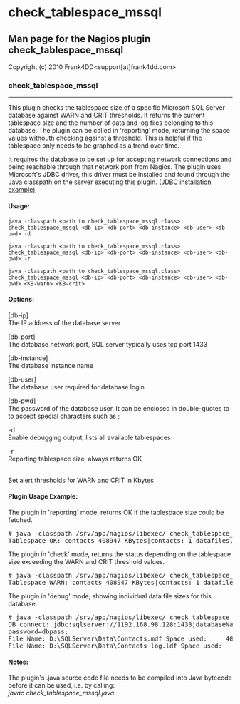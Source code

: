 # check_tablespace_mssql

## Man page for the Nagios plugin check_tablespace_mssql

Copyright (c) 2010 Frank4DD<support[at]frank4dd.com>

### check_tablespace_mssql

* * *

This plugin checks the tablespace size of a specific Microsoft SQL Server database against WARN and CRIT thresholds. It returns the current tablespace size and the number of data and log files belonging to this database. The plugin can be called in 'reporting' mode, returning the space values withouth checking against a threshold. This is helpful if the tablespace only needs to be graphed as a trend over time.

It requires the database to be set up for accepting network connections and being reachable through that network port from Nagios. The plugin uses Microsoft's JDBC driver, this driver must be installed and found through the Java classpath on the server executing this plugin. [(JDBC installation example)](http://fm4dd.com/database/howto-install-Microsoft-jdbc.htm)

#### Usage:

`java -classpath <path to check_tablespace_mssql.class> check_tablespace_mssql <db-ip> <db-port> <db-instance> <db-user> <db-pwd> -d`  

`java -classpath <path to check_tablespace_mssql.class> check_tablespace_mssql <db-ip> <db-port> <db-instance> <db-user> <db-pwd> -r`  

`java -classpath <path to check_tablespace_mssql.class> check_tablespace_mssql <db-ip> <db-port> <db-instance> <db-user> <db-pwd> <KB-warn> <KB-crit>`

#### Options:

[db-ip]  
      The IP address of the database server

[db-port]  
      The database network port, SQL server typically uses tcp port 1433

[db-instance]  
      The database instance name

[db-user]  
      The database user required for database login

[db-pwd]  
      The password of the database user. It can be enclosed in double-quotes to to accept special characters such as ;

-d  
      Enable debugging output, lists all available tablespaces

-r  
      Reporting tablespace size, always returns OK

<KB-warn> <KB-crit>  
      Set alert thresholds for WARN and CRIT in Kbytes

#### Plugin Usage Example:

The plugin in 'reporting' mode, returns OK if the tablespace size could be fetched.

<pre># java -classpath /srv/app/nagios/libexec/ check_tablespace_mssql 192.168.98.128 1433 contacts "sa" "dbpass" -r
Tablespace OK: contacts 408947 KBytes|contacts: 1 datafiles, 1 logfiles, used 408947 KB total</pre>

The plugin in 'check' mode, returns the status depending on the tablespace size exceeding the WARN and CRIT threshold values.

<pre># java -classpath /srv/app/nagios/libexec/ check_tablespace_mssql 192.168.98.128 1433 contacts "sa" "dbpass" 300000 500000
Tablespace WARN: contacts 408947 KBytes|contacts: 1 datafiles, 1 logfiles, used 408947 KB</pre>

The plugin in 'debug' mode, showing individual data file sizes for this database.

<pre># java -classpath /srv/app/nagios/libexec/ check_tablespace_mssql 192.168.98.128 1433 contacts "sa" "dbpass" -d
DB connect: jdbc:sqlserver://1192.168.98.128:1433;databaseName=contacts;user=sa;
password=dbpass;
File Name: D:\SQLServer\Data\Contacts.mdf Space used:     400000 KB
File Name: D:\SQLServer\Data\Contacts_log.ldf Space used:       8947 KB</pre>

#### Notes:

The plugin's .java source code file needs to be compiled into Java bytecode before it can be used, i.e. by calling:  
_javac check_tablespace_mssql.java_.
